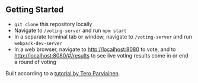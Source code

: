## Getting Started

* `git clone` this repository locally
* Navigate to `/voting-server` and run `npm start`
* In a separate terminal tab or window, navigate to `/voting-server` and run `webpack-dev-server`
* In a web browser, navigate to [http://localhost:8080](http://localhost:8080) to vote, and to [http://localhost:8080/#/results](http://localhost:8080/#/results) to see live voting results come in or end a round of voting

Built according to a [tutorial by Tero Parviainen](http://teropa.info/blog/2015/09/10/full-stack-redux-tutorial.html).

